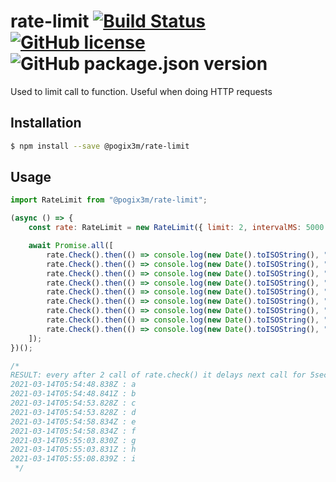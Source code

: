 # rate-limit [![Build Status](https://travis-ci.org/Pogix3m/rate-limit.svg?branch=master)](https://travis-ci.org/Pogix3m/rate-limit) [![GitHub license](https://img.shields.io/github/license/Pogix3m/rate-limit)](https://github.com/Pogix3m/rate-limit/blob/master/LICENSE) ![GitHub package.json version](https://img.shields.io/github/package-json/v/Pogix3m/rate-limit)

Used to limit call to function. Useful when doing HTTP requests

## Installation

```sh
$ npm install --save @pogix3m/rate-limit
```

## Usage

```javascript
import RateLimit from "@pogix3m/rate-limit";

(async () => {
    const rate: RateLimit = new RateLimit({ limit: 2, intervalMS: 5000 });

    await Promise.all([
        rate.Check().then(() => console.log(new Date().toISOString(), ": a")),
        rate.Check().then(() => console.log(new Date().toISOString(), ": b")),
        rate.Check().then(() => console.log(new Date().toISOString(), ": c")),
        rate.Check().then(() => console.log(new Date().toISOString(), ": d")),
        rate.Check().then(() => console.log(new Date().toISOString(), ": e")),
        rate.Check().then(() => console.log(new Date().toISOString(), ": f")),
        rate.Check().then(() => console.log(new Date().toISOString(), ": g")),
        rate.Check().then(() => console.log(new Date().toISOString(), ": h")),
        rate.Check().then(() => console.log(new Date().toISOString(), ": i")),
    ]);
})();

/*
RESULT: every after 2 call of rate.check() it delays next call for 5sec
2021-03-14T05:54:48.838Z : a
2021-03-14T05:54:48.841Z : b
2021-03-14T05:54:53.828Z : c
2021-03-14T05:54:53.828Z : d
2021-03-14T05:54:58.834Z : e
2021-03-14T05:54:58.834Z : f
2021-03-14T05:55:03.830Z : g
2021-03-14T05:55:03.831Z : h
2021-03-14T05:55:08.839Z : i
 */
```
